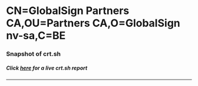 # CN=GlobalSign Partners CA,OU=Partners CA,O=GlobalSign nv-sa,C=BE
### Snapshot of crt.sh
##### Click [here](https://crt.sh/?q=Serial_0400000000011E1C35BF07) for a live crt.sh report

---
